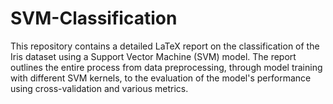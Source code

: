 # SVM-Classification
This repository contains a detailed LaTeX report on the classification of the Iris dataset using a Support Vector Machine (SVM) model. The report outlines the entire process from data preprocessing, through model training with different SVM kernels, to the evaluation of the model's performance using cross-validation and various metrics.
